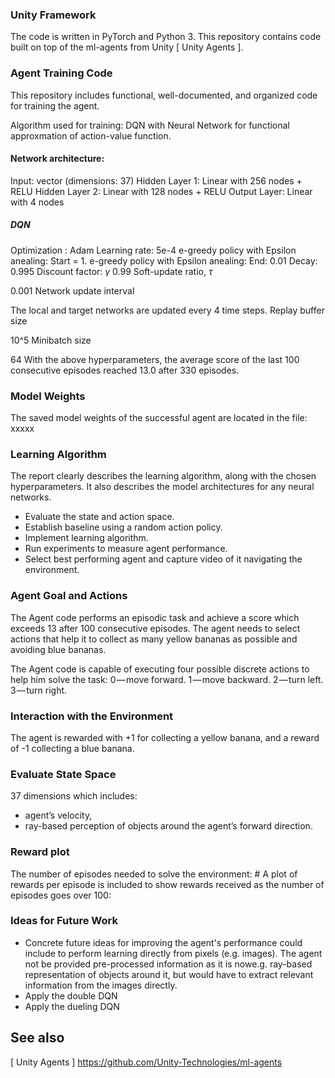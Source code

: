



### Unity Framework 

The code is written in PyTorch and Python 3.
This repository contains code built on top of the ml-agents from Unity [ Unity Agents ].

### Agent Training Code

This repository includes functional, well-documented, and organized code for training the agent.

Algorithm used for training: DQN with Neural Network for functional approxmation of action-value function.

#### Network architecture:

Input: vector (dimensions: 37)
Hidden Layer 1: Linear with 256 nodes + RELU
Hidden Layer 2: Linear with 128 nodes + RELU 
Output Layer: Linear with 4 nodes

##### DQN

Optimization : Adam
Learning rate: 5e-4
e-greedy policy with Epsilon anealing: Start = 1.
e-greedy policy with Epsilon anealing: End: 0.01
Decay: 0.995
Discount factor: $\gamma$
0.99
Soft-update ratio, $\tau$

0.001
Network update interval

The local and target networks are updated every 4 time steps.
Replay buffer size

10^5
Minibatch size

64
With the above hyperparameters, the average score of the last 100 consecutive episodes reached 13.0 after 330 episodes.


### Model Weights

The saved model weights of the successful agent are located in the file: xxxxx

### Learning Algorithm

The report clearly describes the learning algorithm, along with the chosen hyperparameters. It also describes the model architectures for any neural networks.

- Evaluate the state and action space.
- Establish baseline using a random action policy.
- Implement learning algorithm.
- Run experiments to measure agent performance.
- Select best performing agent and capture video of it navigating the environment.

### Agent Goal and Actions

The Agent code performs an episodic task and achieve a score which exceeds 13 after 100 consecutive episodes. The agent needs to select actions that help it to collect as many yellow bananas as possible and avoiding blue bananas.

The Agent code is capable of executing four possible discrete actions to help him solve the task:
0 — move forward.
1 — move backward.
2 — turn left.
3 — turn right.

### Interaction with the Environment 

The agent is rewarded with +1 for collecting a yellow banana, and a reward of -1 collecting a blue banana. 

### Evaluate State Space
37 dimensions which includes:
- agent’s velocity, 
- ray-based perception of objects around the agent’s forward direction. 
 
### Reward plot

The number of episodes needed to solve the environment: #
A plot of rewards per episode is included to show rewards received as the number of episodes goes over 100:

### Ideas for Future Work

- Concrete future ideas for improving the agent's performance could include to perform learning directly from pixels (e.g. images). The agent not be provided pre-processed information as it is nowe.g. ray-based representation of objects around it, but would have to extract relevant information from the images directly. 
- Apply the double DQN
- Apply the dueling DQN

## See also

[ Unity Agents ] https://github.com/Unity-Technologies/ml-agents
